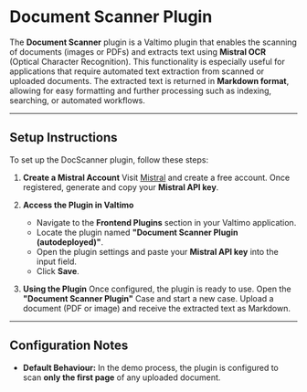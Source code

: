 # Document Scanner Plugin

The **Document Scanner** plugin is a Valtimo plugin that enables the scanning of documents (images or PDFs) and extracts
text using **Mistral OCR** (Optical Character Recognition). This functionality is especially useful for applications
that require automated text extraction from scanned or uploaded documents. The extracted text is returned in **Markdown
format**, allowing for easy formatting and further processing such as indexing, searching, or automated workflows.

---

## Setup Instructions

To set up the DocScanner plugin, follow these steps:

1. **Create a Mistral Account**
   Visit [Mistral](https://mistral.ai/) and create a free account. Once registered, generate and copy your **Mistral API
   key**.

2. **Access the Plugin in Valtimo**

    * Navigate to the **Frontend Plugins** section in your Valtimo application.
    * Locate the plugin named **"Document Scanner Plugin (autodeployed)"**.
    * Open the plugin settings and paste your **Mistral API key** into the input field.
    * Click **Save**.

3. **Using the Plugin**
   Once configured, the plugin is ready to use. Open the **"Document Scanner Plugin"** Case and start a new case.
   Upload a document (PDF or image) and receive the extracted text as Markdown.

---

## Configuration Notes

* **Default Behaviour:**
  In the demo process, the plugin is configured to scan **only the first page** of any uploaded document.
